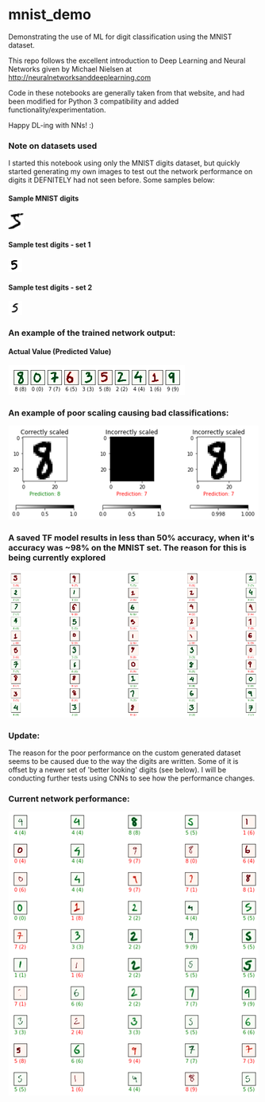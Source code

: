 # mnist_demo
Demonstrating the use of ML for digit classification using the MNIST dataset.

This repo follows the excellent introduction to Deep Learning and Neural Networks given by Michael Nielsen at http://neuralnetworksanddeeplearning.com

Code in these notebooks are generally taken from that website, and had been modified for Python 3 compatibility and added functionality/experimentation.

Happy DL-ing with NNs! :)

### Note on datasets used
I started this notebook using only the MNIST digits dataset, but quickly started generating my own images to test out the network performance on digits it DEFNITELY had not seen before. Some samples below: 

#### Sample MNIST digits
![MNIST digit sample](images/mnist_first_digit.png)
#### Sample test digits - set 1
![Initially generated test image sample](my_images/5.png)
#### Sample test digits - set 2
![Complete generated set at images/filled*.png](test_digits/5_156955844653.png)

### An example of the trained network output:

#### Actual Value (Predicted Value)
![Using a TensorFlow trained network](mytest.png)

### An example of poor scaling causing bad classifications:
![Correctly (1) and incorrectly scaled images (2-3)](scalingtest.png)

### A saved TF model results in less than 50% accuracy, when it's accuracy was ~98% on the MNIST set. The reason for this is being currently explored
![TF model output on custom test set](big_test.png)

### Update:
The reason for the poor performance on the custom generated dataset seems to be caused due to the way the digits are written. Some of it is offset by a newer set of 'better looking' digits (see below). I will be conducting further tests using CNNs to see how the performance changes.

### Current network performance: 
![TF model output on updated custom test set](big_test2.png)
